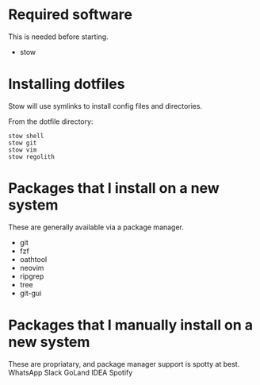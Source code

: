 # Required software

This is needed before starting.
* stow

# Installing dotfiles

Stow will use symlinks to install config files and directories.

From the dotfile directory:
```
stow shell
stow git
stow vim
stow regolith
```

# Packages that I install on a new system

These are generally available via a package manager.
* git
* fzf
* oathtool
* neovim
* ripgrep
* tree
* git-gui

# Packages that I manually install on a new system

These are propriatary, and package manager support is spotty at best.
WhatsApp
Slack
GoLand
IDEA
Spotify

